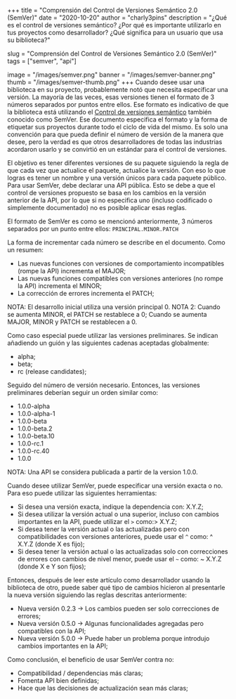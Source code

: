 +++
title = "Comprensión del Control de Versiones Semántico 2.0 (SemVer)"
date = "2020-10-20"
author = "charly3pins"
description = "¿Qué es el control de versiones semántico? ¿Por qué es importante utilizarlo en tus proyectos como desarrollador? ¿Qué significa para un usuario que usa su biblioteca?"

slug = "Comprensión del Control de Versiones Semántico 2.0 (SemVer)"
tags = ["semver", "api"]

image = "/images/semver.png"
banner = "/images/semver-banner.png"
thumb = "/images/semver-thumb.png"
+++
Cuando desee usar una biblioteca en su proyecto, probablemente notó que necesita especificar una versión. La mayoría de las veces, esas versiones tienen el formato de 3 números separados por puntos entre ellos. Ese formato es indicativo de que la biblioteca está utilizando el [Control de versiones semántico](https://semver.org) también conocido como SemVer. Ese documento especifica el formato y la forma de etiquetar sus proyectos durante todo el ciclo de vida del mismo. Es solo una convención para que pueda definir el número de versión de la manera que desee, pero la verdad es que otros desarrolladores de todas las industrias acordaron usarlo y se convirtió en un estándar para el control de versiones.

El objetivo es tener diferentes versiones de su paquete siguiendo la regla de que cada vez que actualice el paquete, actualice la versión. Con eso lo que logras es tener un nombre y una versión únicos para cada paquete público. Para usar SemVer, debe declarar una API pública. Esto se debe a que el control de versiones propuesto se basa en los cambios en la versión anterior de la API, por lo que si no especifica uno (incluso codificado o simplemente documentado) no es posible aplicar esas reglas.

El formato de SemVer es como se mencionó anteriormente, 3 números separados por un punto entre ellos:
`PRINCIPAL.MINOR.PATCH`

La forma de incrementar cada número se describe en el documento. Como un resumen:
- Las nuevas funciones con versiones de comportamiento incompatibles (rompe la API) incrementa el MAJOR;
- Las nuevas funciones compatibles con versiones anteriores (no rompe la API) incrementa el MINOR;
- La corrección de errores incrementa el PATCH;

NOTA: El desarrollo inicial utiliza una versión principal 0.
NOTA 2: Cuando se aumenta MINOR, el PATCH se restablece a 0; Cuando se aumenta MAJOR, MINOR y PATCH se restablecen a 0.

Como caso especial puede utilizar las versiones preliminares. Se indican añadiendo un guión y las siguientes cadenas aceptadas globalmente:
- alpha;
- beta;
- rc (release candidates);

Seguido del número de versión necesario. Entonces, las versiones preliminares deberían seguir un orden similar como:
- 1.0.0-alpha
- 1.0.0-alpha-1
- 1.0.0-beta
- 1.0.0-beta.2
- 1.0.0-beta.10
- 1.0.0-rc.1
- 1.0.0-rc.40
- 1.0.0

NOTA: Una API se considera publicada a partir de la version 1.0.0.

Cuando desee utilizar SemVer, puede especificar una versión exacta o no. Para eso puede utilizar las siguientes herramientas:
- Si desea una versión exacta, indique la dependencia con: X.Y.Z;
- Si desea utilizar la versión actual o una superior, incluso con cambios importantes en la API, puede utilizar el `>` como:> X.Y.Z;
- Si desea tener la versión actual o las actualizadas pero con compatibilidades con versiones anteriores, puede usar el `^` como: ^ X.Y.Z (donde X es fijo);
- Si desea tener la versión actual o las actualizadas solo con correcciones de errores con cambios de nivel menor, puede usar el `~` como: ~ X.Y.Z (donde X e Y son fijos);

Entonces, después de leer este artículo como desarrollador usando la biblioteca de otro, puede saber qué tipo de cambios hicieron al presentarle la nueva versión siguiendo las reglas descritas anteriormente:
- Nueva versión 0.2.3 → Los cambios pueden ser solo correcciones de errores;
- Nueva versión 0.5.0 → Algunas funcionalidades agregadas pero compatibles con la API;
- Nueva versión 5.0.0 → Puede haber un problema porque introdujo cambios importantes en la API;

Como conclusión, el beneficio de usar SemVer contra no:
- Compatibilidad / dependencias más claras;
- Fomenta API bien definidas;
- Hace que las decisiones de actualización sean más claras;
